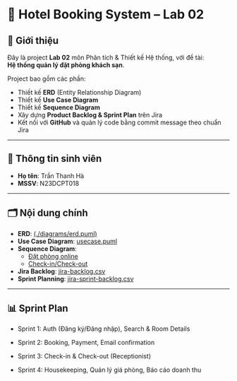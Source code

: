 # 🏨 Hotel Booking System – Lab 02

## 🎯 Giới thiệu
Đây là project **Lab 02** môn Phân tích & Thiết kế Hệ thống, với đề tài:  
**Hệ thống quản lý đặt phòng khách sạn**.  

Project bao gồm các phần:
- Thiết kế **ERD** (Entity Relationship Diagram)  
- Thiết kế **Use Case Diagram**  
- Thiết kế **Sequence Diagram**  
- Xây dựng **Product Backlog & Sprint Plan** trên Jira  
- Kết nối với **GitHub** và quản lý code bằng commit message theo chuẩn Jira  

---

## 👤 Thông tin sinh viên
- **Họ tên**: Trần Thanh Hà
- **MSSV**: N23DCPT018  

---

## 🗂️ Nội dung chính
- **ERD**: [(./diagrams/erd.puml)](https://github.com/miao0w025/BT-LAB02/blob/main/01%20ENITY%20%26%20ERD/ERD.png)  
- **Use Case Diagram**: [usecase.puml](./diagrams/usecase.puml)  
- **Sequence Diagram**:  
  - [Đặt phòng online](./diagrams/seq_booking.puml)  
  - [Check-in/Check-out](./diagrams/seq_checkin.puml)  
- **Jira Backlog**: [jira-backlog.csv](./docs/jira-backlog.csv)  
- **Sprint Planning**: [jira-sprint-backlog.csv](./docs/jira-sprint-backlog.csv)  

---

## 📊 Sprint Plan
- Sprint 1: Auth (Đăng ký/Đăng nhập), Search & Room Details

- Sprint 2: Booking, Payment, Email confirmation

- Sprint 3: Check-in & Check-out (Receptionist)

- Sprint 4: Housekeeping, Quản lý giá phòng, Báo cáo doanh thu
